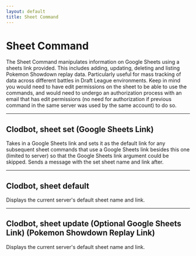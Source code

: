 ```yaml
---
layout: default
title: Sheet Command
---
```


# Sheet Command

The Sheet Command manipulates information on Google Sheets using a sheets link provided. This includes adding, updating, deleting and listing Pokemon Showdown replay data. Particularly useful for mass tracking of data across different battles in Draft League environments. Keep in mind you would need to have edit permissions on the sheet to be able to use the commands, and would need to undergo an authorization process with an email that has edit permissions (no need for authorization if previous command in the same server was used by the same account) to do so.

<hr class="line">

## Clodbot, sheet set (Google Sheets Link)

Takes in a Google Sheets link and sets it as the default link for any subsequent sheet commands that use a Google Sheets link besides this one (limited to server) so that the Google Sheets link argument could be skipped. Sends a message with the set sheet name and link after.

<hr class="line">

## Clodbot, sheet default

Displays the current server's default sheet name and link.

<hr class="line">

## Clodbot, sheet update (Optional Google Sheets Link) (Pokemon Showdown Replay Link)

Displays the current server's default sheet name and link.